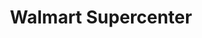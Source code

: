 ---
title: "Walmart Supercenter"
url: /yuma/walmart-supercenter-south-pacific-avenue/
shop: supermarket
---